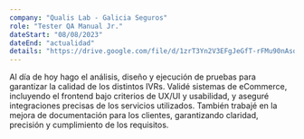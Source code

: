 ```yaml
---
company: "Qualis Lab - Galicia Seguros"
role: "Tester QA Manual Jr."
dateStart: "08/08/2023"
dateEnd: "actualidad"
details: "https://drive.google.com/file/d/1zrT3Yn2V3EFgJeGfT-rFMu90nAsqcUqH/view"
---
```


Al día de hoy hago el análisis, diseño y ejecución de pruebas para garantizar la calidad de los distintos IVRs. Validé sistemas de eCommerce, incluyendo el frontend bajo criterios de UX/UI y usabilidad, y aseguré integraciones precisas de los servicios utilizados. También trabajé en la mejora de documentación para los clientes, garantizando claridad, precisión y cumplimiento de los requisitos.

